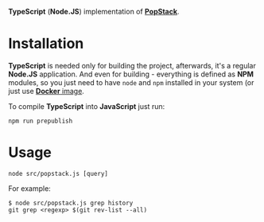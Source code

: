 **TypeScript** (**Node.JS**) implementation of [**PopStack**](https://github.com/rafalwrzeszcz/popstack).

# Installation

**TypeScript** is needed only for building the project, afterwards, it's a regular **Node.JS** application. And even
for building - everything is defined as **NPM** modules, so you just need to have `node` and `npm` installed in your
system (or just use [**Docker** image](https://hub.docker.com/_/node/).

To compile **TypeScript** into **JavaScript** just run:

```
npm run prepublish
```

# Usage

```
node src/popstack.js [query]
```

For example:

```
$ node src/popstack.js grep history
git grep <regexp> $(git rev-list --all)
```
